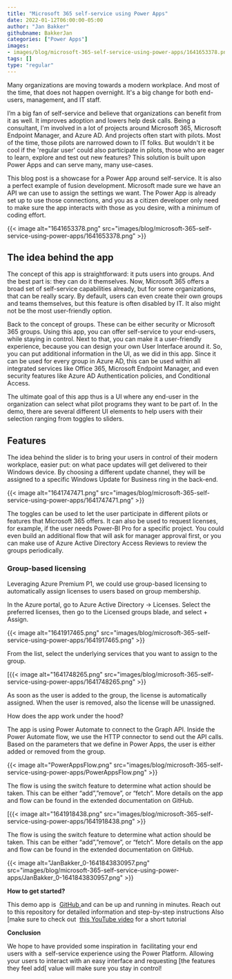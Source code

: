 ```yaml
---
title: "Microsoft 365 self-service using Power Apps"
date: 2022-01-12T06:00:00-05:00
author: "Jan Bakker"
githubname: BakkerJan
categories: ["Power Apps"]
images:
- images/blog/microsoft-365-self-service-using-power-apps/1641653378.png
tags: []
type: "regular"
---
```


Many organizations are moving towards a modern workplace. And most of the time, that does not happen overnight. It's a big change for both end-users, management, and IT staff.

I’m a big fan of self-service and believe that organizations can benefit from it as well. It improves adoption and lowers help desk calls. Being a consultant, I'm involved in a lot of projects around Microsoft 365, Microsoft Endpoint Manager, and Azure AD. And projects often start with pilots. Most of the time, those pilots are narrowed down to IT folks. But wouldn't it be cool if the 'regular user' could also participate in pilots, those who are eager to learn, explore and test out new features? This solution is built upon Power Apps and can serve many, many use-cases.

This blog post is a showcase for a Power App around self-service. It is also a perfect example of fusion development. Microsoft made sure we have an API we can use to assign the settings we want. The Power App is already set up to use those connections, and you as a citizen developer only need to make sure the app interacts with those as you desire, with a minimum of coding effort.

{{< image alt="1641653378.png" src="images/blog/microsoft-365-self-service-using-power-apps/1641653378.png" >}}

## The idea behind the app

The concept of this app is straightforward: it puts users into groups. And the best part is: they can do it themselves. Now, Microsoft 365 offers a broad set of self-service capabilities already, but for some organizations, that can be really scary. By default, users can even create their own groups and teams themselves, but this feature is often disabled by IT.  It also might not be the most user-friendly option.  

Back to the concept of groups. These can be either security or Microsoft 365 groups. Using this app, you can offer self-service to your end-users, while staying in control. Next to that, you can make it a user-friendly experience, because you can design your own User Interface around it. So, you can put additional information in the UI, as we did in this app. Since it can be used for every group in Azure AD, this can be used within all integrated services like Office 365, Microsoft Endpoint Manager, and even security features like Azure AD Authentication policies, and Conditional Access.

The ultimate goal of this app thus is a UI where any end-user in the organization can select what pilot programs they want to be part of. In the demo, there are several different UI elements to help users with their selection ranging from toggles to sliders.  

## Features

The idea behind the slider is to bring your users in control of their modern workplace, easier put: on what pace updates will get delivered to their Windows device. By choosing a different update channel, they will be assigned to a specific Windows Update for Business ring in the back-end.

{{< image alt="1641747471.png" src="images/blog/microsoft-365-self-service-using-power-apps/1641747471.png" >}}

The toggles can be used to let the user participate in different pilots or features that Microsoft 365 offers. It can also be used to request licenses, for example, if the user needs Power-BI Pro for a specific project. You could even build an additional flow that will ask for manager approval first, or you can make use of Azure Active Directory Access Reviews to review the groups periodically.

### Group-based licensing

Leveraging Azure Premium P1, we could use group-based licensing to automatically assign licenses to users based on group membership.  

In the Azure portal, go to Azure Active Directory -> Licenses. Select the preferred licenses, then go to the Licensed groups blade, and select + Assign.

{{< image alt="1641917465.png" src="images/blog/microsoft-365-self-service-using-power-apps/1641917465.png" >}}

From the list, select the underlying services that you want to assign to the group.

[{{< image alt="1641748265.png" src="images/blog/microsoft-365-self-service-using-power-apps/1641748265.png" >}}

As soon as the user is added to the group, the license is automatically assigned. When the user is removed, also the license will be unassigned.

How does the app work under the hood?

The app is using Power Automate to connect to the Graph API. Inside the Power Automate flow, we use the HTTP connector to send out the API calls. Based on the parameters that we define in Power Apps, the user is either added or removed from the group.

{{< image alt="PowerAppsFlow.png" src="images/blog/microsoft-365-self-service-using-power-apps/PowerAppsFlow.png" >}}

The flow is using the switch feature to determine what action should be taken. This can be either “add”,”remove”, or “fetch”. More details on the app and flow can be found in the extended documentation on GitHub.  

[{{< image alt="1641918438.png" src="images/blog/microsoft-365-self-service-using-power-apps/1641918438.png" >}}

The flow is using the switch feature to determine what action should be taken. This can be either “add”,”remove”, or “fetch”. More details on the app and flow can be found in the extended documentation on GitHub.

{{< image alt="JanBakker_0-1641843830957.png" src="images/blog/microsoft-365-self-service-using-power-apps/JanBakker_0-1641843830957.png" >}}

**How to get started?**

This demo app is 
[GitHub
](https://github.com/BakkerJan/M365Portal) and can
be up and running in
minutes. Reach out to this
repository for detailed information and step-by-step
instructions
Also
[make sure
to check out 
[this YouTube video](https://www.youtube.com/watch?v=MzH1Ps6gG7A) for
a short tutorial

**Conclusion**

We hope to have provided some inspiration in 
 facilitating your end
users with a 
 self-service experience using the
Power Platform. Allowing your users to interact with an easy interface
and requesting [the features they
feel add[ value will make sure you
stay in control!
